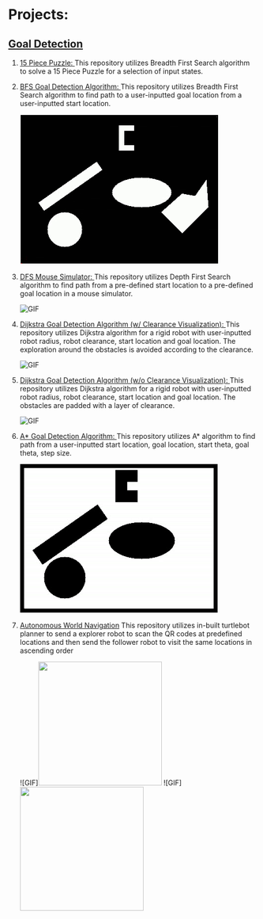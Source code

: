 <!--
- 🔭 I’m currently working on ...
- 🌱 I’m currently learning ...
- 👯 I’m looking to collaborate on ...
- 🤔 I’m looking for help with ...
- 💬 Ask me about ...
- 📫 How to reach me: ...
- 😄 Pronouns: ...
- ⚡ Fun fact: ...
-->
# Projects:

## [Goal Detection](https://github.com/stars/rpande1996/lists/goal-detection)

1. [15 Piece Puzzle: ](https://github.com/rpande1996/15_Piece_Puzzle_Solver)
This repository utilizes Breadth First Search algorithm to solve a 15 Piece Puzzle for a selection of input states.

2. [BFS Goal Detection Algorithm: ](https://github.com/rpande1996/BFS_Goal_Detection_Algorithm)
This repository utilizes Breadth First Search algorithm to find path to a user-inputted goal location from a user-inputted start location.

   ![GIF](https://github.com/rpande1996/BFS_Goal_Detection_Algorithm/blob/main/media/gif/output.gif)

3. [DFS Mouse Simulator: ](https://github.com/rpande1996/DFS_Mouse_Simulator)
This repository utilizes Depth First Search algorithm to find path from a pre-defined start location to a pre-defined goal location in a mouse simulator.

   ![GIF](https://github.com/rpande1996/DFS_Mouse_Simulator/blob/main/media/gif/Maze_3.gif)

4. [Dijkstra Goal Detection Algorithm (w/ Clearance Visualization): ](https://github.com/rpande1996/Dijkstra_Goal_Detection_Rigid)
This repository utilizes Dijkstra algorithm for a rigid robot with user-inputted robot radius, robot clearance, start location and goal location. The exploration around the obstacles is avoided according to the clearance.

   ![GIF](https://github.com/rpande1996/Dijkstra_Goal_Detection_Rigid/blob/main/media/gifs/output.gif)

5. [Dijkstra Goal Detection Algorithm (w/o Clearance Visualization): ](https://github.com/rpande1996/Dijkstra_Goal_Detection_Algorithm)
This repository utilizes Dijkstra algorithm for a rigid robot with user-inputted robot radius, robot clearance, start location and goal location. The obstacles are padded with a layer of clearance.

   ![GIF](https://github.com/rpande1996/Dijkstra_Goal_Detection_Algorithm/blob/main/media/gif/output.gif)

6. [A* Goal Detection Algorithm: ](https://github.com/rpande1996/AStar_Goal_Detection_Algorithm)
This repository utilizes A* algorithm to find path from a user-inputted start location, goal location, start theta, goal theta, step size.

   ![GIF](https://github.com/rpande1996/AStar_Goal_Detection_Algorithm/blob/main/media/gif/output.gif)

7. [Autonomous World Navigation](https://github.com/rpande1996/Autonomous_World_Navigation)
This repository utilizes in-built turtlebot planner to send a explorer robot to scan the QR codes at predefined locations and then send the follower robot to visit the same locations in ascending order

   ![GIF]<img src="https://github.com/rpande1996/Autonomous_World_Navigation/blob/main/media/gif/world2_rviz.gif" width="250" height="250"/>
   ![GIF]<img src="https://github.com/rpande1996/Autonomous_World_Navigation/blob/main/media/gif/world2_gazebo.gif" width="250" height="250"/>
<!--    ![GIF](https://github.com/rpande1996/Autonomous_World_Navigation/blob/main/media/gif/world2_rviz.gif =250x250) -->
<!--    ![GIF](https://github.com/rpande1996/Autonomous_World_Navigation/blob/main/media/gif/world2_gazebo.gif =250x250) -->
